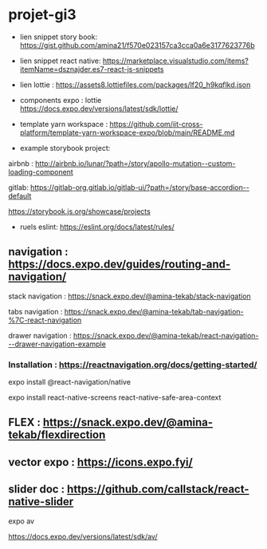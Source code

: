 # projet-gi3


- lien snippet story book: https://gist.github.com/amina21/f570e023157ca3cca0a6e3177623776b

- lien snippet react native: https://marketplace.visualstudio.com/items?itemName=dsznajder.es7-react-js-snippets

- lien lottie : https://assets8.lottiefiles.com/packages/lf20_h9kqflkd.json


- components expo :  lottie https://docs.expo.dev/versions/latest/sdk/lottie/


- template yarn workspace : https://github.com/iit-cross-platform/template-yarn-workspace-expo/blob/main/README.md

- example storybook project: 

airbnb : http://airbnb.io/lunar/?path=/story/apollo-mutation--custom-loading-component

gitlab: https://gitlab-org.gitlab.io/gitlab-ui/?path=/story/base-accordion--default

https://storybook.js.org/showcase/projects



- ruels eslint: https://eslint.org/docs/latest/rules/


## navigation : https://docs.expo.dev/guides/routing-and-navigation/


stack navigation : https://snack.expo.dev/@amina-tekab/stack-navigation

tabs navigation : https://snack.expo.dev/@amina-tekab/tab-navigation-%7C-react-navigation

drawer navigation : https://snack.expo.dev/@amina-tekab/react-navigation---drawer-navigation-example

### Installation : https://reactnavigation.org/docs/getting-started/

expo install @react-navigation/native

expo install react-native-screens react-native-safe-area-context


## FLEX : https://snack.expo.dev/@amina-tekab/flexdirection



## vector expo : https://icons.expo.fyi/ 


## slider doc : https://github.com/callstack/react-native-slider



expo av 

https://docs.expo.dev/versions/latest/sdk/av/
